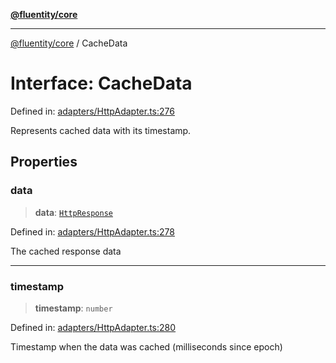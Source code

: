 [**@fluentity/core**](../README.md)

***

[@fluentity/core](../globals.md) / CacheData

# Interface: CacheData

Defined in: [adapters/HttpAdapter.ts:276](https://github.com/cedricpierre/fluentity-core/blob/ff4e4131c1b559350a048decc81f340aa7866d50/src/adapters/HttpAdapter.ts#L276)

Represents cached data with its timestamp.

## Properties

### data

> **data**: [`HttpResponse`](../classes/HttpResponse.md)

Defined in: [adapters/HttpAdapter.ts:278](https://github.com/cedricpierre/fluentity-core/blob/ff4e4131c1b559350a048decc81f340aa7866d50/src/adapters/HttpAdapter.ts#L278)

The cached response data

***

### timestamp

> **timestamp**: `number`

Defined in: [adapters/HttpAdapter.ts:280](https://github.com/cedricpierre/fluentity-core/blob/ff4e4131c1b559350a048decc81f340aa7866d50/src/adapters/HttpAdapter.ts#L280)

Timestamp when the data was cached (milliseconds since epoch)
